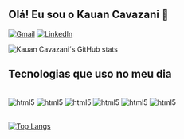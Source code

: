 ## Olá! Eu sou o Kauan Cavazani 👋


[![Gmail](https://img.shields.io/badge/Gmail-D14836?style=for-the-badge&logo=gmail&logoColor=white)](mailto:Kauan.cavazni@gmail.com?subject=[GitHub]%20Source%20Han%20Sans)
[![LinkedIn](https://img.shields.io/badge/LinkedIn-0077B5?style=for-the-badge&logo=linkedin&logoColor=white)](www.linkedin.com/in/kauan-cavazani-brianez)

![Kauan Cavazani´s GitHub stats](https://github-readme-stats.vercel.app/api?username=KauanCavazani&show_icons=true&theme=midnight-purple)

## Tecnologias que uso no meu dia

<div style="display: inline_block"><br>
<img align="center" alt="html5" src="https://img.shields.io/badge/HTML5-E34F26?style=for-the-badge&logo=html5&logoColor=white">
<img align="center" alt="html5" src="https://img.shields.io/badge/CSS3-1572B6?style=for-the-badge&logo=css3&logoColor=white">
<img align="center" alt="html5" src="https://img.shields.io/badge/JavaScript-F7DF1E?style=for-the-badge&logo=javascript&logoColor=black">
<img align="center" alt="html5" src="https://img.shields.io/badge/MySQL-00000F?style=for-the-badge&logo=mysql&logoColor=white">
<img align="center" alt="html5" src="https://img.shields.io/badge/Java-ED8B00?style=for-the-badge&logo=java&logoColor=white">
<img align="center" alt="html5" src="https://img.shields.io/badge/Python-14354C?style=for-the-badge&logo=python&logoColor=white">
</div><br>

[![Top Langs](https://github-readme-stats.vercel.app/api/top-langs/?username=anuraghazra&layout=compact)](https://github.com/anuraghazra/github-readme-stats)


